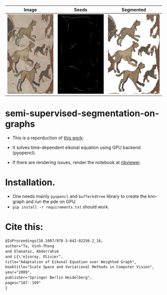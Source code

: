 | Image     | Seeds| Segmented |
| ----------- | ----------- | ----------- |
|<img src="./data/chien_color_crop2.png" alt="org_img" width="256" height="256">   | <img src="./data/out_chien.png" alt="seeds" width="256" height="256">    |<img src="./data/seg_out.png" alt="segmented" width="256" height="256"> |




# semi-supervised-segmentation-on-graphs
- This is a reporduction of [this work](https://hal.archives-ouvertes.fr/hal-00365431):

- It solves time-dependent eikonal equation using GPU backend (pyopencl).

- If there are rendering issues, render the notebook at [nbviewer](https://nbviewer.jupyter.org/).

# Installation.
- One needs mainly `pyopencl` and `bufferkdtree` library to create the knn-graph and run the pde on GPU.
- `pip install -r requirements.txt` should work.

# Cite this:
```latex
@InProceedings{10.1007/978-3-642-02256-2_16,
author="Ta, Vinh-Thong
and Elmoataz, Abderrahim
and L{\'e}zoray, Olivier",
title="Adaptation of Eikonal Equation over Weighted Graph",
booktitle="Scale Space and Variational Methods in Computer Vision",
year="2009",
publisher="Springer Berlin Heidelberg",
pages="187--199"
}
```
